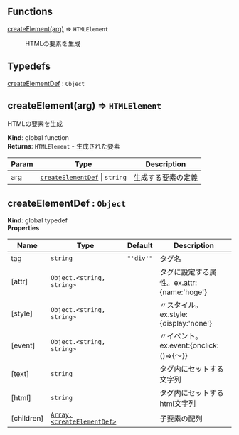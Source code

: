 ## Functions

<dl>
<dt><a href="#createElement">createElement(arg)</a> ⇒ <code>HTMLElement</code></dt>
<dd><p>HTMLの要素を生成</p>
</dd>
</dl>

## Typedefs

<dl>
<dt><a href="#createElementDef">createElementDef</a> : <code>Object</code></dt>
<dd></dd>
</dl>

<a name="createElement"></a>

## createElement(arg) ⇒ <code>HTMLElement</code>
HTMLの要素を生成

**Kind**: global function  
**Returns**: <code>HTMLElement</code> - 生成された要素  

| Param | Type | Description |
| --- | --- | --- |
| arg | [<code>createElementDef</code>](#createElementDef) \| <code>string</code> | 生成する要素の定義 |

<a name="createElementDef"></a>

## createElementDef : <code>Object</code>
**Kind**: global typedef  
**Properties**

| Name | Type | Default | Description |
| --- | --- | --- | --- |
| tag | <code>string</code> | <code>&quot;&#x27;div&#x27;&quot;</code> | タグ名 |
| [attr] | <code>Object.&lt;string, string&gt;</code> |  | タグに設定する属性。ex.attr:{name:'hoge'} |
| [style] | <code>Object.&lt;string, string&gt;</code> |  | 〃スタイル。ex.style:{display:'none'} |
| [event] | <code>Object.&lt;string, string&gt;</code> |  | 〃イベント。ex.event:{onclick:()=>{〜}} |
| [text] | <code>string</code> |  | タグ内にセットする文字列 |
| [html] | <code>string</code> |  | タグ内にセットするhtml文字列 |
| [children] | [<code>Array.&lt;createElementDef&gt;</code>](#createElementDef) |  | 子要素の配列 |

